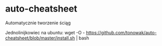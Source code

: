 # auto-cheatsheet
Automatycznie tworzenie ściąg

Jednolinijkowiec na ubuntu:
wget -O - https://github.com/tonowak/auto-cheatsheet/blob/master/install.sh | bash
